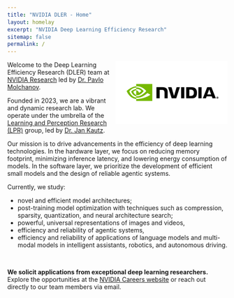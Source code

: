 ```yaml
---
title: "NVIDIA DLER - Home"
layout: homelay
excerpt: "NVIDIA Deep Learning Efficiency Research"
sitemap: false
permalink: /
---
```


<img src="images/nvidia_logo.png" width="256" align="right">

Welcome to the Deep Learning Efficiency Research (DLER) team at [NVIDIA Research](https://www.nvidia.com/en-us/research/) led by [Dr. Pavlo Molchanov](https://www.pmolchanov.com).

Founded in 2023, we are a vibrant and dynamic research lab. We operate under the umbrella of the [Learning and Perception Research (LPR)](https://research.nvidia.com/labs/lpr/) group, led by [Dr. Jan Kautz](https://jankautz.com).

Our mission is to drive advancements in the efficiency of deep learning technologies. In the hardware layer, we focus on reducing memory footprint, minimizing inference latency, and lowering energy consumption of models. In the software layer, we prioritize the development of efficient small models and the design of reliable agentic systems.

Currently, we study:

- novel and efficient model architectures;
- post-training model optimization with techniques such as compression, sparsity, quantization, and neural architecture search;
- powerful, universal representations of images and videos,
- efficiency and reliability of agentic systems,
- efficiency and reliability of applications of language models and multi-modal models in intelligent assistants, robotics, and autonomous driving.

<br clear="left"/>

**We solicit applications from exceptional deep learning researchers.** Explore the opportunities at the [NVIDIA Careers website](https://nvidia.wd5.myworkdayjobs.com/NVIDIAExternalCareerSite) or reach out directly to our team members via email.
